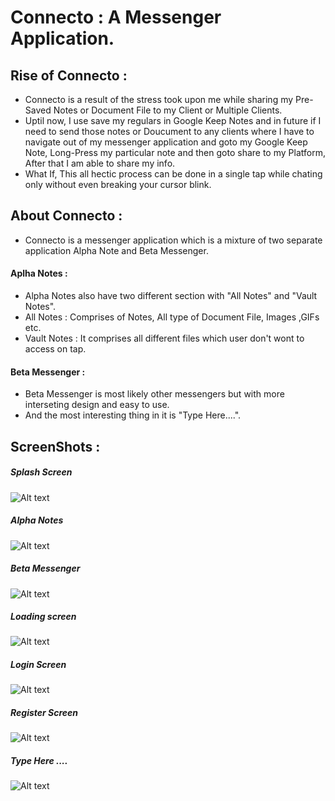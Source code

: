 # Connecto : A Messenger Application.

## Rise of Connecto :

- Connecto is a result of the stress took upon me while sharing my Pre-Saved Notes or Document File to my Client or Multiple Clients.
- Uptil now, I use save my regulars in Google Keep Notes and in future if I need to send those notes or Doucument to any clients where I have to navigate out of my  messenger application and goto my Google Keep Note, Long-Press my particular note and then goto share to my Platform, After that I am able to share my info.
- What If, This all hectic process can be done in a single tap while chating only without even breaking your cursor blink.

## About Connecto :

- Connecto is a messenger application which is a mixture of two separate application Alpha Note and Beta Messenger.

#### Aplha Notes :

- Alpha Notes also have two different section with "All Notes" and "Vault Notes".
- All Notes : Comprises of Notes, All type of Document File, Images ,GIFs etc.
- Vault Notes : It comprises all different files which user don't wont to access on tap.

#### Beta Messenger :

- Beta Messenger is most likely other messengers but with more interseting design and easy to use.
- And the most interesting thing in it is "Type Here....".

## ScreenShots :

##### Splash Screen
![Alt text](https://github.com/damakvarshney/Connecto/blob/master/ScreenShots/SplashScreen.png?raw=true "SplashScreen")

##### Alpha Notes
![Alt text](https://github.com/damakvarshney/Connecto/blob/master/ScreenShots/AlphaNotes.png?raw=true "SplashScreen")

##### Beta Messenger
![Alt text](https://github.com/damakvarshney/Connecto/blob/master/ScreenShots/BetaMessenger.png?raw=true "SplashScreen")

##### Loading screen
![Alt text](https://github.com/damakvarshney/Connecto/blob/master/ScreenShots/Loading.png?raw=true "SplashScreen")

##### Login Screen
![Alt text](https://github.com/damakvarshney/Connecto/blob/master/ScreenShots/AlphaNotes.png?raw=true "SplashScreen")

##### Register Screen
![Alt text](https://github.com/damakvarshney/Connecto/blob/master/ScreenShots/AlphaNotes.png?raw=true "SplashScreen")

##### Type Here .... 
![Alt text](https://github.com/damakvarshney/Connecto/blob/master/ScreenShots/type_here.png?raw=true "SplashScreen")
